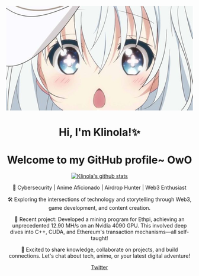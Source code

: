 <p align="center">
  <img src="nya.jpg" alt="Banner"></a>
</p>

<h1 align="center">Hi, I'm Klinola!✨</h1>
<h1 align="center">Welcome to my GitHub profile~ OwO</h1>

<p align="center">
  <a href="https://github.com/Klinola"><img src="https://github-readme-stats.vercel.app/api?username=Klinola&hide_border=true&show_icons=true" alt="Klinola's github stats"></a>
</p>

<p align="center">
  💖 Cybersecurity | Anime Aficionado | Airdrop Hunter | Web3 Enthusiast
</p>

<p align="center">
  🛠️ Exploring the intersections of technology and storytelling through Web3, game development, and content creation.
</p>

<p align="center">
  🚀 Recent project: Developed a mining program for Ethpi, achieving an unprecedented 12.90 MH/s on an Nvidia 4090 GPU. This involved deep dives into C++, CUDA, and Ethereum's transaction mechanisms—all self-taught!
</p>

<p align="center">
  🌟 Excited to share knowledge, collaborate on projects, and build connections. Let's chat about tech, anime, or your latest digital adventure!
</p>

<p align="center">
  <a href="https://twitter.com/nyahunters">Twitter</a>
</p>

<!--
**Klinola/Klinola** is a ✨ _special_ ✨ repository because its `README.md` (this file) appears on your GitHub profile.

Here are some ideas to get you started:

- 🔭 I’m currently working on ...
- 🌱 I’m currently learning ...
- 👯 I’m looking to collaborate on ...
- 🤔 I’m looking for help with ...
- 💬 Ask me about ...
- 📫 How to reach me: ...
- 😄 Pronouns: ...
- ⚡ Fun fact: ...
-->

